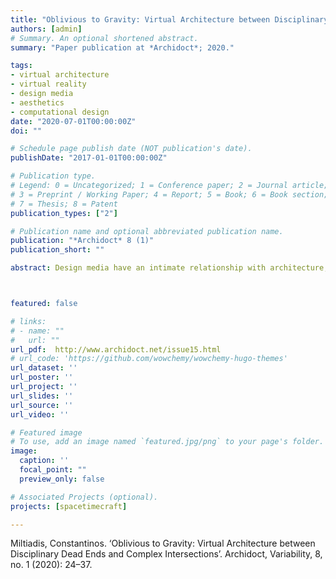 ```yaml
---
title: "Oblivious to Gravity: Virtual Architecture between Disciplinary Dead Ends and Complex Intersections"
authors: [admin]
# Summary. An optional shortened abstract.
summary: "Paper publication at *Archidoct*; 2020."

tags:
- virtual architecture
- virtual reality 
- design media
- aesthetics
- computational design
date: "2020-07-01T00:00:00Z"
doi: ""

# Schedule page publish date (NOT publication's date).
publishDate: "2017-01-01T00:00:00Z"

# Publication type.
# Legend: 0 = Uncategorized; 1 = Conference paper; 2 = Journal article;
# 3 = Preprint / Working Paper; 4 = Report; 5 = Book; 6 = Book section;
# 7 = Thesis; 8 = Patent
publication_types: ["2"]

# Publication name and optional abbreviated publication name.
publication: "*Archidoct* 8 (1)"
publication_short: ""

abstract: Design media have an intimate relationship with architecture, and also serve as the means of its practice.With new technologies, and especially virtual reality, a new rhetoric of design media is becoming increasingly possible.That is, media being used as means both to design and to experience space. Such rhetorics expand the formal manifestations of architecture besides building, as well as the horizon of what can be design as well as what can be aesthetically experienced as architecture.



featured: false

# links:
# - name: ""
#   url: ""
url_pdf:  http://www.archidoct.net/issue15.html
# url_code: 'https://github.com/wowchemy/wowchemy-hugo-themes'
url_dataset: ''
url_poster: ''
url_project: ''
url_slides: ''
url_source: ''
url_video: ''

# Featured image
# To use, add an image named `featured.jpg/png` to your page's folder. 
image:
  caption: ''
  focal_point: ""
  preview_only: false

# Associated Projects (optional).
projects: [spacetimecraft]

---
```


Miltiadis, Constantinos. ‘Oblivious to Gravity: Virtual Architecture between Disciplinary Dead Ends and Complex Intersections’. Archidoct, Variability, 8, no. 1 (2020): 24–37.
